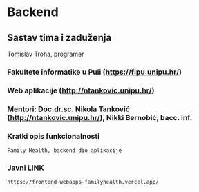 # Backend

## Sastav tima i zaduženja
Tomislav Troha, programer


### Fakultete informatike u Puli (https://fipu.unipu.hr/)


### Web aplikacije (http://ntankovic.unipu.hr/)


### Mentori: Doc.dr.sc. Nikola Tanković (http://ntankovic.unipu.hr/), Nikki Bernobić, bacc. inf.

### Kratki opis funkcionalnosti

 ```
 Family Health, backend dio aplikacije
 
 ```
 
 ### Javni LINK
  ```
https://frontend-webapps-familyhealth.vercel.app/
 
 ```
